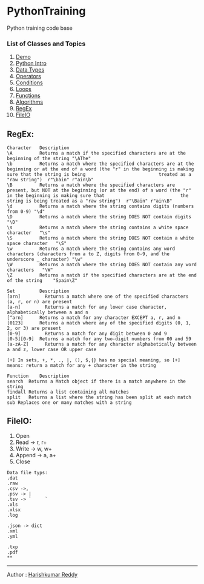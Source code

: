 # PythonTraining
Python training code base

### List of Classes and Topics
1.  [Demo](/Python%20for%20Data%20bricks%20(2).pdf)
2.  [Python Intro](/Python%20for%20Data%20bricks-demo.pdf)
3.  [Data Types](/DataTypes)  
4.  [Operators](/Operators)
5.  [Conditions](/Conditions)
6.  [Loops](/Loops)
7.  [Functions](/Functions)
8.  [Algorithms](/Algorithms)
9.  [RegEx](/#regex)
10. [FileIO](/#fileio)



## RegEx:
```
Character	Description
\A	        Returns a match if the specified characters are at the beginning of the string "\AThe"
\b	        Returns a match where the specified characters are at the beginning or at the end of a word (the "r" in the beginning is making sure that the string is being                           treated as a "raw string")	r"\bain" r"ain\b"
\B	        Returns a match where the specified characters are present, but NOT at the beginning (or at the end) of a word (the "r" in the beginning is making sure that                            the string is being treated as a "raw string")	r"\Bain" r"ain\B"
\d	        Returns a match where the string contains digits (numbers from 0-9)	"\d"
\D	        Returns a match where the string DOES NOT contain digits	"\D"
\s	        Returns a match where the string contains a white space character	"\s"
\S	        Returns a match where the string DOES NOT contain a white space character	"\S"
\w	        Returns a match where the string contains any word characters (characters from a to Z, digits from 0-9, and the underscore _ character)	"\w"
\W	        Returns a match where the string DOES NOT contain any word characters	"\W"
\Z	        Returns a match if the specified characters are at the end of the string	"Spain\Z"

```

```
Set   	    Description
[arn]	      Returns a match where one of the specified characters (a, r, or n) are present
[a-n]	      Returns a match for any lower case character, alphabetically between a and n
[^arn]	    Returns a match for any character EXCEPT a, r, and n
[0123]	    Returns a match where any of the specified digits (0, 1, 2, or 3) are present
[0-9]	      Returns a match for any digit between 0 and 9
[0-5][0-9]	Returns a match for any two-digit numbers from 00 and 59
[a-zA-Z]	  Returns a match for any character alphabetically between a and z, lower case OR upper case

[+]	In sets, +, *, ., |, (), $,{} has no special meaning, so [+] means: return a match for any + character in the string

```

```
Function	Description
search	Returns a Match object if there is a match anywhere in the string
findall	Returns a list containing all matches
split	Returns a list where the string has been split at each match
sub	Replaces one or many matches with a string
```

## FileIO:
1. Open
2. Read -> r, r+
3. Write -> w, w+
4. Append -> a, a+
5. Close

```
Data file typs:
.dat
.raw
.csv ->,
.psv -> |
.tsv -> `     `
.xls
.xlsx
.log

.json -> dict
.xml
.yml

.txp
.pdf
**
```

---
Author : [Harishkumar Reddy](harishkumerreddy.cherla@gmail.com)
